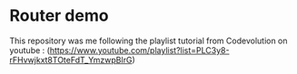 # Router demo

This repository was me following the playlist tutorial from Codevolution on youtube : (https://www.youtube.com/playlist?list=PLC3y8-rFHvwjkxt8TOteFdT_YmzwpBlrG)
